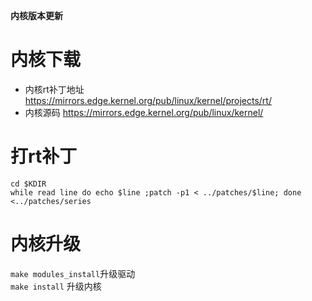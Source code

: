 **内核版本更新**

# 内核下载
* 内核rt补丁地址  
    https://mirrors.edge.kernel.org/pub/linux/kernel/projects/rt/  
* 内核源码
    https://mirrors.edge.kernel.org/pub/linux/kernel/  

# 打rt补丁
 `cd $KDIR`     
 `while read line do echo $line ;patch -p1 < ../patches/$line; done <../patches/series`  
 
# 内核升级
`make modules_install`升级驱动  
`make install` 升级内核
